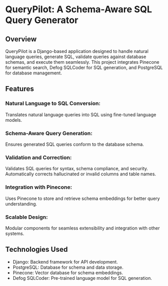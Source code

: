 # QueryPilot: A Schema-Aware SQL Query Generator

## Overview

QueryPilot is a Django-based application designed to handle natural language queries, generate SQL, validate queries against database schemas, and execute them seamlessly. This project integrates Pinecone for semantic search, Defog SQLCoder for SQL generation, and PostgreSQL for database management.

## Features

### Natural Language to SQL Conversion:
Translates natural language queries into SQL using fine-tuned language models.

### Schema-Aware Query Generation:
Ensures generated SQL queries conform to the database schema.

### Validation and Correction:
Validates SQL queries for syntax, schema compliance, and security.
Automatically corrects hallucinated or invalid columns and table names.

### Integration with Pinecone:
Uses Pinecone to store and retrieve schema embeddings for better query understanding.

### Scalable Design:
Modular components for seamless extensibility and integration with other systems.

## Technologies Used
* Django: Backend framework for API development.
* PostgreSQL: Database for schema and data storage.
* Pinecone: Vector database for schema embeddings.
* Defog SQLCoder: Pre-trained language model for SQL generation.

